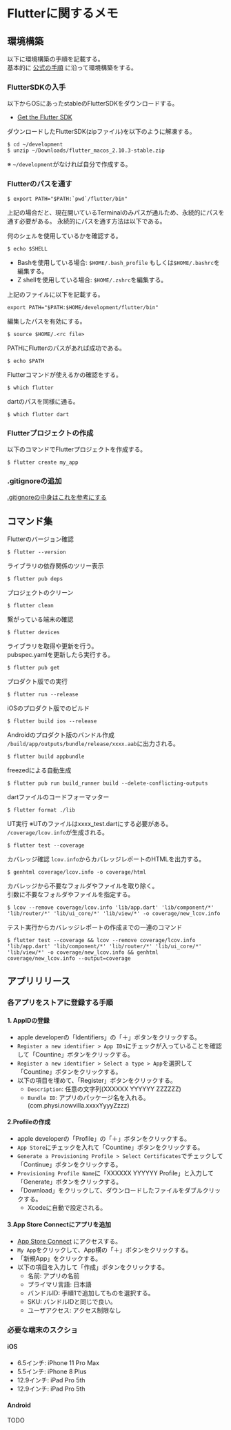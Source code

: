 # Flutterに関するメモ

## 環境構築
以下に環境構築の手順を記載する。  
基本的に [公式の手順](https://docs.flutter.dev/get-started/install/macos#update-your-path) に沿って環境構築をする。

### FlutterSDKの入手
以下からOSにあったstableのFlutterSDKをダウンロードする。  
* [Get the Flutter SDK](https://docs.flutter.dev/get-started/install/macos#get-sdk)

ダウンロードしたFlutterSDK(zipファイル)を以下のように解凍する。

```
$ cd ~/development
$ unzip ~/Downloads/flutter_macos_2.10.3-stable.zip
```

※ `~/development`がなければ自分で作成する。


### Flutterのパスを通す

```
$ export PATH="$PATH:`pwd`/flutter/bin"
```

上記の場合だと、現在開いているTerminalのみパスが通ルため、永続的にパスを通す必要がある。
永続的にパスを通す方法は以下である。

何のシェルを使用しているかを確認する。

```
$ echo $SHELL
```

* Bashを使用している場合: `$HOME/.bash_profile` もしくは`$HOME/.bashrc`を編集する。
* Z shellを使用している場合: `$HOME/.zshrc`を編集する。

上記のファイルに以下を記載する。

```
export PATH="$PATH:$HOME/development/flutter/bin"
```

編集したパスを有効にする。
```
$ source $HOME/.<rc file>
```

PATHにFlutterのパスがあれば成功である。
```
$ echo $PATH
```

Flutterコマンドが使えるかの確認をする。
```
$ which flutter
````

dartのパスを同様に通る。
```
$ which flutter dart
````
  
### Flutterプロジェクトの作成

以下のコマンドでFlutterプロジェクトを作成する。 
```
$ flutter create my_app
```

### .gitignoreの追加

[.gitignoreの中身はこれを参考にする](https://github.com/nowvilla-physi/flutter-tutorial/blob/master/.gitignore)


## コマンド集

Flutterのバージョン確認
```
$ flutter --version
```

ライブラリの依存関係のツリー表示
```
$ flutter pub deps
```

プロジェクトのクリーン
```
$ flutter clean
```

繋がっている端末の確認
```
$ flutter devices
```

ライブラリを取得や更新を行う。  
pubspec.yamlを更新したら実行する。
```
$ flutter pub get
```

プロダクト版での実行
```
$ flutter run --release
```

iOSのプロダクト版でのビルド
```
$ flutter build ios --release
```

Androidのプロダクト版のバンドル作成  
`/build/app/outputs/bundle/release/xxxx.aab`に出力される。
```
$ flutter build appbundle
```

freezedによる自動生成
```
$ flutter pub run build_runner build --delete-conflicting-outputs
```

dartファイルのコードフォーマッター
```
$ flutter format ./lib
```

UT実行
※UTのファイルはxxxx_test.dartにする必要がある。
`/coverage/lcov.info`が生成される。
```
$ flutter test --coverage
```

カバレッジ確認
`lcov.info`からカバレッジレポートのHTMLを出力する。
```
$ genhtml coverage/lcov.info -o coverage/html
```

カバレッジから不要なフォルダやファイルを取り除く。  
引数に不要なフォルダやファイルを指定する。
```
$ lcov --remove coverage/lcov.info 'lib/app.dart' 'lib/component/*' 'lib/router/*' 'lib/ui_core/*' 'lib/view/*' -o coverage/new_lcov.info
```

テスト実行からカバレッジレポートの作成までの一連のコマンド
```
$ flutter test --coverage && lcov --remove coverage/lcov.info 'lib/app.dart' 'lib/component/*' 'lib/router/*' 'lib/ui_core/*' 'lib/view/*' -o coverage/new_lcov.info && genhtml coverage/new_lcov.info --output=coverage
```

## アプリリリース

### 各アプリをストアに登録する手順

#### 1. AppIDの登録

* apple developerの「Identifiers」の「＋」ボタンをクリックする。
* `Register a new identifier > App IDs`にチェックが入っていることを確認して「Countine」ボタンをクリックする。
* `Register a new identifier > Select a type > App`を選択して「Countine」ボタンをクリックする。
* 以下の項目を埋めて、「Register」ボタンをクリックする。
    * `Description`: 任意の文字列(XXXXXX YYYYYY ZZZZZZ)
    * `Bundle ID`: アプリのパッケージ名を入れる。(com.physi.nowvilla.xxxxYyyyZzzz)

#### 2.Profileの作成

* apple developerの「Profile」の「＋」ボタンをクリックする。
* `App Store`にチェックを入れて「Countine」ボタンをクリックする。
* `Generate a Provisioning Profile > Select Certificates`でチェックして「Continue」ボタンをクリックする。
* `Provisioning Profile Name`に「XXXXXX YYYYYY Profile」と入力して「Generate」ボタンをクリックする。
* 「Download」をクリックして、ダウンロードしたファイルをダブルクリックする。
    * Xcodeに自動で設定される。

#### 3.App Store Connectにアプリを追加

* [App Store Connect](https://appstoreconnect.apple.com/) にアクセスする。
* `My App`をクリックして、App横の「＋」ボタンをクリックする。
* 「新規App」をクリックする。
* 以下の項目を入力して「作成」ボタンをクリックする。
  * 名前: アプリの名前
  * プライマリ言語: 日本語
  * バンドルID: 手順1で追加してものを選択する。
  * SKU: バンドルIDと同じで良い。
  * ユーザアクセス: アクセス制限なし

### 必要な端末のスクショ

#### iOS

* 6.5インチ: iPhone 11 Pro Max
* 5.5インチ: iPhone 8 Plus
* 12.9インチ: iPad Pro 5th
* 12.9インチ: iPad Pro 5th

#### Android

TODO
